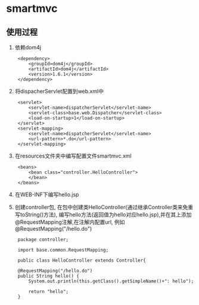 # smartmvc

## 使用过程

1. 依赖dom4j
	
		<dependency>
			<groupId>dom4j</groupId>
			<artifactId>dom4j</artifactId>
			<version>1.6.1</version>
		</dependency>
2. 将dispacherServlet配置到web.xml中
	
	<!-- -->

		<servlet>
			<servlet-name>dispatcherServlet</servlet-name>
			<servlet-class>base.web.Dispatcher</servlet-class>
			<load-on-startup>1</load-on-startup>
		</servlet>
		<servlet-mapping>
			<servlet-name>dispatcherServlet</servlet-name>
			<url-pattern>*.do</url-pattern>
		</servlet-mapping>

3. 在resources文件夹中编写配置文件smartmvc.xml
	<!-- -->
		<beans>
			<bean class="controller.HelloController">	
			</bean>
		</beans>
4. 在WEB-INF下编写hello.jsp


5. 创建controller包,
	在包中创建类HelloController(通过继承Controller类来免重写toString()方法),
	编写hello方法(返回值为hello对应hello.jsp),并在其上添加@RequestMapping注解,在注解内配置url,
	例如@RequestMapping("/hello.do")

		package controller;

		import base.common.RequestMapping;

		public class HelloController extends Controller{
	
		@RequestMapping("/hello.do")
		public String hello() {
			System.out.println(this.getClass().getSimpleName()+": hello");
			
			return "hello";
		}


